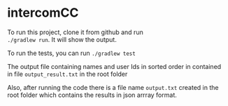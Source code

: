 # intercomCC

To run this project, clone it from github and run     
```./gradlew run```. It will show the output.

To run the tests, you can run 
```./gradlew test```

The output file containing names and user Ids in sorted order in contained in file `output_result.txt` in the root folder

Also, after running the code there is a file name `output.txt` created in the root folder which contains the results in json arrray format.
